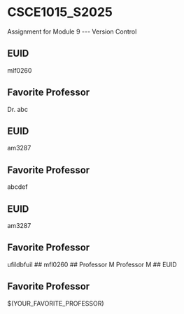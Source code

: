 # CSCE1015_S2025

Assignment for Module 9 --- Version Control

## EUID
mlf0260
## Favorite Professor
Dr. abc
## EUID
am3287
## Favorite Professor
abcdef
## EUID
am3287
## Favorite Professor
ufildbfuil
# #   m f l 0 2 6 0 
 
 # #   P r o f e s s o r   M 
 
 P r o f e s s o r   M 
 
 ## EUID

## Favorite Professor
$(YOUR_FAVORITE_PROFESSOR)
